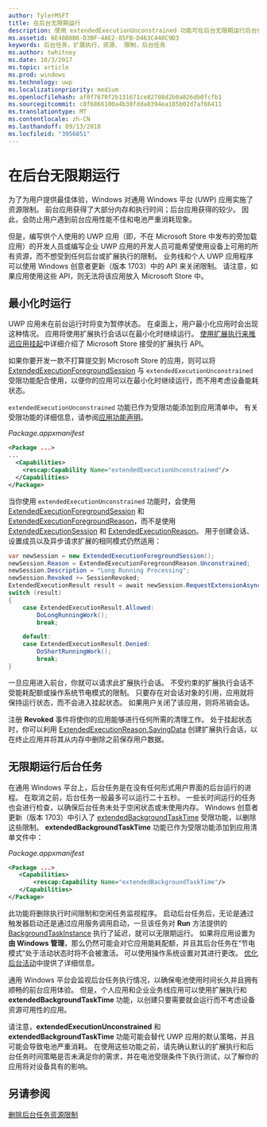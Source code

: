 ```yaml
---
author: TylerMSFT
title: 在后台无限期运行
description: 使用 extendedExecutionUnconstrained 功能可在后台无限期运行后台任务或扩展执行会话。
ms.assetid: 6E48B8B6-D3BF-4AE2-85FB-D463C448C9D3
keywords: 后台任务，扩展执行，资源、 限制，后台任务
ms.author: twhitney
ms.date: 10/3/2017
ms.topic: article
ms.prod: windows
ms.technology: uwp
ms.localizationpriority: medium
ms.openlocfilehash: af0f7670f2b131671ce82708d2b0a826db0fcfb1
ms.sourcegitcommit: c8f6866100a4b38fdda8394ea185b02d7af66411
ms.translationtype: MT
ms.contentlocale: zh-CN
ms.lasthandoff: 09/13/2018
ms.locfileid: "3956851"
---
```

# <a name="run-in-the-background-indefinitely"></a>在后台无限期运行

为了为用户提供最佳体验，Windows 对通用 Windows 平台 (UWP) 应用实施了资源限制。 前台应用获得了大部分内存和执行时间；后台应用获得的较少。 因此，会防止用户遇到前台应用性能不佳和电池严重消耗现象。

但是，编写供个人使用的 UWP 应用（即，不在 Microsoft Store 中发布的旁加载应用）的开发人员或编写企业 UWP 应用的开发人员可能希望使用设备上可用的所有资源，而不想受到任何后台或扩展执行的限制。 业务线和个人 UWP 应用程序可以使用 Windows 创意者更新（版本 1703）中的 API 来关闭限制。 请注意，如果应用使用这些 API，则无法将该应用放入 Microsoft Store 中。

## <a name="run-while-minimized"></a>最小化时运行

UWP 应用未在前台运行时将变为暂停状态。 在桌面上，用户最小化应用时会出现这种情况。 应用将使用扩展执行会话以在最小化时继续运行。 [使用扩展执行来推迟应用挂起](https://docs.microsoft.com/windows/uwp/launch-resume/run-minimized-with-extended-execution)中详细介绍了 Microsoft Store 接受的扩展执行 API。

如果你要开发一款不打算提交到 Microsoft Store 的应用，则可以将 [ExtendedExecutionForegroundSession](https://docs.microsoft.com/uwp/api/windows.applicationmodel.extendedexecution.foreground.extendedexecutionforegroundsession) 与 `extendedExecutionUnconstrained` 受限功能配合使用，以便你的应用可以在最小化时继续运行，而不用考虑设备能耗状态。  

`extendedExecutionUnconstrained` 功能已作为受限功能添加到应用清单中。 有关受限功能的详细信息，请参阅[应用功能声明](https://docs.microsoft.com/windows/uwp/packaging/app-capability-declarations)。

_Package.appxmanifest_
```xml
<Package ...>
...
  <Capabilities>  
    <rescap:Capability Name="extendedExecutionUnconstrained"/>  
  </Capabilities>  
</Package>
```

当你使用 `extendedExecutionUnconstrained` 功能时，会使用 [ExtendedExecutionForegroundSession](https://docs.microsoft.com/uwp/api/windows.applicationmodel.extendedexecution.foreground.extendedexecutionforegroundsession) 和 [ExtendedExecutionForegroundReason](https://docs.microsoft.com/en-us/uwp/api/windows.applicationmodel.extendedexecution.foreground.extendedexecutionforegroundreason)，而不是使用 [ExtendedExecutionSession](https://docs.microsoft.com/uwp/api/windows.applicationmodel.extendedexecution.extendedexecutionsession) 和 [ExtendedExecutionReason](https://docs.microsoft.com/uwp/api/windows.applicationmodel.extendedexecution.extendedexecutionreason)。 用于创建会话、设置成员以及异步请求扩展的相同模式仍然适用： 

```cs
var newSession = new ExtendedExecutionForegroundSession();  
newSession.Reason = ExtendedExecutionForegroundReason.Unconstrained;  
newSession.Description = "Long Running Processing";  
newSession.Revoked += SessionRevoked;  
ExtendedExecutionResult result = await newSession.RequestExtensionAsync();  
switch (result)  
{  
    case ExtendedExecutionResult.Allowed:  
        DoLongRunningWork();  
        break;  

    default:  
    case ExtendedExecutionResult.Denied:  
        DoShortRunningWork();  
        break;  
}
```

一旦应用进入前台，你就可以请求此扩展执行会话。 不受约束的扩展执行会话不受能耗配额或操作系统节电模式的限制。 只要存在对会话对象的引用，应用就将保持运行状态，而不会进入挂起状态。 如果用户关闭了该应用，则将吊销会话。

注册 **Revoked** 事件将使你的应用能够进行任何所需的清理工作。 处于挂起状态时，你可以利用 [ExtendedExecutionReason.SavingData](https://docs.microsoft.com/uwp/api/windows.applicationmodel.extendedexecution.extendedexecutionreason) 创建扩展执行会话，以在终止应用并将其从内存中删除之前保存用户数据。

## <a name="run-background-tasks-indefinitely"></a>无限期运行后台任务

在通用 Windows 平台上，后台任务是在没有任何形式用户界面的后台运行的进程。 在取消之前，后台任务一般最多可以运行二十五秒。 一些长时间运行的任务也会进行检查，以确保后台任务未处于空闲状态或未使用内存。 Windows 创意者更新（版本 1703）中引入了 [extendedBackgroundTaskTime](https://docs.microsoft.com/windows/uwp/packaging/app-capability-declarations) 受限功能，以删除这些限制。 **extendedBackgroundTaskTime** 功能已作为受限功能添加到应用清单文件中：

_Package.appxmanifest_
```xml
<Package ...>
   <Capabilities>  
       <rescap:Capability Name="extendedBackgroundTaskTime"/>  
   </Capabilities>  
</Package>
```

此功能将删除执行时间限制和空闲任务监视程序。 启动后台任务后，无论是通过触发器启动还是通过应用服务调用启动，一旦该任务对 **Run** 方法提供的 [BackgroundTaskInstance](https://docs.microsoft.com/uwp/api/Windows.ApplicationModel.Background.IBackgroundTaskInstance) 执行了延迟，就可以无限期运行。 如果将应用设置为**由 Windows 管理**，那么仍然可能会对它应用能耗配额，并且其后台任务在“节电模式”处于活动状态时将不会被激活。 可以使用操作系统设置对其进行更改。 [优化后台活动](https://docs.microsoft.com/windows/uwp/debug-test-perf/optimize-background-activity)中提供了详细信息。

通用 Windows 平台会监视后台任务执行情况，以确保电池使用时间长久并且拥有顺畅的前台应用体验。 但是，个人应用和企业业务线应用可以使用扩展执行和 **extendedBackgroundTaskTime** 功能，以创建只要需要就会运行而不考虑设备资源可用性的应用。

请注意，**extendedExecutionUnconstrained** 和 **extendedBackgroundTaskTime** 功能可能会替代 UWP 应用的默认策略，并且可能会导致电池严重消耗。 在使用这些功能之前，请先确认默认的扩展执行和后台任务时间策略是否未满足你的需求，并在电池受限条件下执行测试，以了解你的应用将对设备具有的影响。

## <a name="see-also"></a>另请参阅

[删除后台任务资源限制](https://docs.microsoft.com/windows/application-management/enterprise-background-activity-controls)
